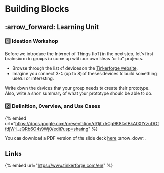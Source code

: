 # Building Blocks

## :arrow\_forward: Learning Unit

### :one: Ideation Workshop

Before we introduce the Internet of Things (IoT) in the next step, let's first brainstorm in groups to come up with our own ideas for IoT projects.

* Browse through the list of devices on the [Tinkerforge website](https://www.tinkerforge.com/en/doc/).
* Imagine you connect 3-4 (up to 8) of theses devices to build something useful or interesting.

Write down the devices that your group needs to create their prototype. Also, write a short summary of what your prototype should be able to do.

### :two: Definition, Overview, and Use Cases

{% embed url="https://docs.google.com/presentation/d/1j0x5Cg9K83vtBkA0X1YzuDOffdjW-I_eQRb6O4s9Wj0/edit?usp=sharing" %}

You can download a PDF version of the slide deck [here](https://docs.google.com/presentation/d/1j0x5Cg9K83vtBkA0X1YzuDOffdjW-I\_eQRb6O4s9Wj0/export/pdf) :arrow\_down:.

## Links

{% embed url="https://www.tinkerforge.com/en/" %}

